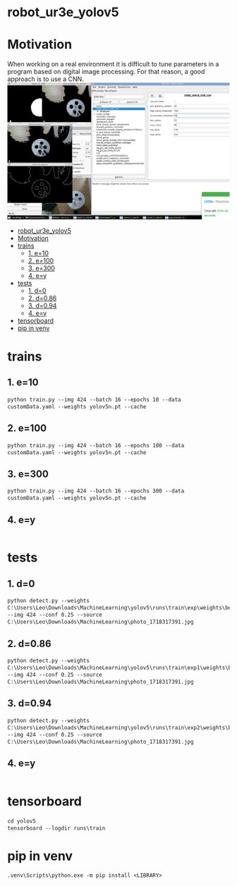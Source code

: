 # robot_ur3e_yolov5

# Motivation
When working on a real environment it is difficult to tune parameters in a program based on digital image processing. For that reason, a good approach is to use a CNN.
![alt text](assets/motivation.png)

- [robot\_ur3e\_yolov5](#robot_ur3e_yolov5)
- [Motivation](#motivation)
- [trains](#trains)
  - [1. e=10](#1-e10)
  - [2. e=100](#2-e100)
  - [3. e=300](#3-e300)
  - [4. e=y](#4-ey)
- [tests](#tests)
  - [1. d=0](#1-d0)
  - [2. d=0.86](#2-d086)
  - [3. d=0.94](#3-d094)
  - [4. e=y](#4-ey-1)
- [tensorboard](#tensorboard)
- [pip in venv](#pip-in-venv)

# trains

## 1. e=10
```
python train.py --img 424 --batch 16 --epochs 10 --data customData.yaml --weights yolov5n.pt --cache
```

## 2. e=100
```
python train.py --img 424 --batch 16 --epochs 100 --data customData.yaml --weights yolov5n.pt --cache
```

## 3. e=300
```
python train.py --img 424 --batch 16 --epochs 300 --data customData.yaml --weights yolov5n.pt --cache
```

## 4. e=y
```

```


# tests

## 1. d=0
```
python detect.py --weights C:\Users\Leo\Downloads\MachineLearning\yolov5\runs\train\exp\weights\best.pt --img 424 --conf 0.25 --source C:\Users\Leo\Downloads\MachineLearning\photo_1718317391.jpg
```

## 2. d=0.86
```
python detect.py --weights C:\Users\Leo\Downloads\MachineLearning\yolov5\runs\train\exp1\weights\best.pt --img 424 --conf 0.25 --source C:\Users\Leo\Downloads\MachineLearning\photo_1718317391.jpg
```

## 3. d=0.94
```
python detect.py --weights C:\Users\Leo\Downloads\MachineLearning\yolov5\runs\train\exp2\weights\best.pt --img 424 --conf 0.25 --source C:\Users\Leo\Downloads\MachineLearning\photo_1718317391.jpg
```

## 4. e=y
```

```


# tensorboard
```
cd yolov5
tensorboard --logdir runs\train
```
# pip in venv
```
.venv\Scripts\python.exe -m pip install <LIBRARY>
```
